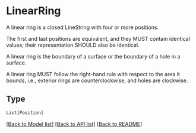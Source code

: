 # LinearRing

A linear ring is a closed LineString with four or more positions.

The first and last positions are equivalent, and they MUST contain
identical values; their representation SHOULD also be identical.

A linear ring is the boundary of a surface or the boundary of a hole in
a surface.

A linear ring MUST follow the right-hand rule with respect to the area
it bounds, i.e., exterior rings are counterclockwise, and holes are
clockwise.


## Type
```python
List[Position]
```


[[Back to Model list]](../../../README.md#models-v2-link) [[Back to API list]](../../README.md#documentation-for-api-endpoints) [[Back to README]](../../README.md)
